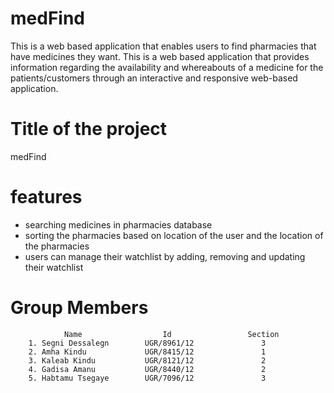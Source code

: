 # medFind
This is a web based application that enables users to find pharmacies that have medicines they want.
This is a web based application that provides information regarding the availability and whereabouts of a medicine for the patients/customers through an interactive and responsive web-based application. 

# Title of the project
medFind

# features
- searching medicines in pharmacies database
- sorting the pharmacies based on location of the user and the location of the pharmacies
- users can manage their watchlist by adding, removing and updating their watchlist

# Group Members
                Name                  Id                 Section 
        1. Segni Dessalegn        UGR/8961/12               3
        2. Amha Kindu             UGR/8415/12               1
        3. Kaleab Kindu           UGR/8121/12               2
        4. Gadisa Amanu           UGR/8440/12               2
        5. Habtamu Tsegaye        UGR/7096/12               3
